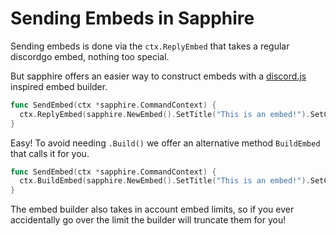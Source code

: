 # Sending Embeds in Sapphire
Sending embeds is done via the `ctx.ReplyEmbed` that takes a regular discordgo embed, nothing too special.

But sapphire offers an easier way to construct embeds with a [discord.js](https://discord.js.org) inspired embed builder.

```go
func SendEmbed(ctx *sapphire.CommandContext) {
  ctx.ReplyEmbed(sapphire.NewEmbed().SetTitle("This is an embed!").SetColor(0xFF0000).SetDescription("Hello, World!").Build())
}
```
Easy! To avoid needing `.Build()` we offer an alternative method `BuildEmbed` that calls it for you.
```go
func SendEmbed(ctx *sapphire.CommandContext) {
  ctx.BuildEmbed(sapphire.NewEmbed().SetTitle("This is an embed!").SetColor(0xFF0000).SetDescription("Hello, World!"))
}
```
The embed builder also takes in account embed limits, so if you ever accidentally go over the limit the builder will truncate them for you!
